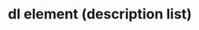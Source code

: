 ---
{
  "title": "dl element (description list)",
  "description": "Description list element. See the related [`dt` element](/tech/html/dt_element) and the [`dd` element](/tech/html/dd_element) for more information.",
  "category": "html",
  "keywords": [
    "dl element (description list)"
  ],
  "last_test_date": "2018-09-05",
  "test_results_url": "https://a11ysupport.io/tech/html/dl_element",
  "test_url": "https://a11ysupport.io/tech/html/dl_element",
  "notes": "The `dl` element and its associated `dt` and `dd` elements have poor to non-existent support. If it is critically important to convey relationships between terms and descriptions and the values of the two can be confused with each other (think a matching list of colors such as \"red: blue\", consider another approach such as a table or headings. It is often possible for a user to determine which text is a key and which text is a value just based upon the text alone. If this is the case for your implementation, it might be fine to use a `dl` element and hope for better support in the future.",
  "stats": {
    "jaws": {
      "chrome": {
        "92": "a"
      },
      "edge": {
        "92": "a"
      },
      "ie": {
        "11.134": "a"
      },
      "firefox": {
        "80": "a"
      }
    },
    "narrator": {
      "edge": {
        "85": "n"
      }
    },
    "nvda": {
      "chrome": {
        "92": "a"
      },
      "edge": {
        "92": "a"
      },
      "firefox": {
        "80": "a"
      }
    },
    "orca": {
      "firefox": {
        "80": "n"
      }
    },
    "talkback": {
      "and_chr": {
        "85": "u"
      }
    },
    "vo_ios": {
      "ios_saf": {
        "14": "a"
      }
    },
    "vo_macos": {
      "safari": {
        "14.0": "a"
      }
    }
  },
  "links": {
    "NVDA issue": "https://github.com/nvaccess/nvda/issues/3858",
    "JAWS issue": "https://github.com/FreedomScientific/VFO-standards-support/issues/157",
    "WHATWG HTML spec for description lists": "https://html.spec.whatwg.org/#the-dl-element",
    "HTML AAM for the dl element": "https://w3c.github.io/html-aam/#el-dl"
  }
}
---